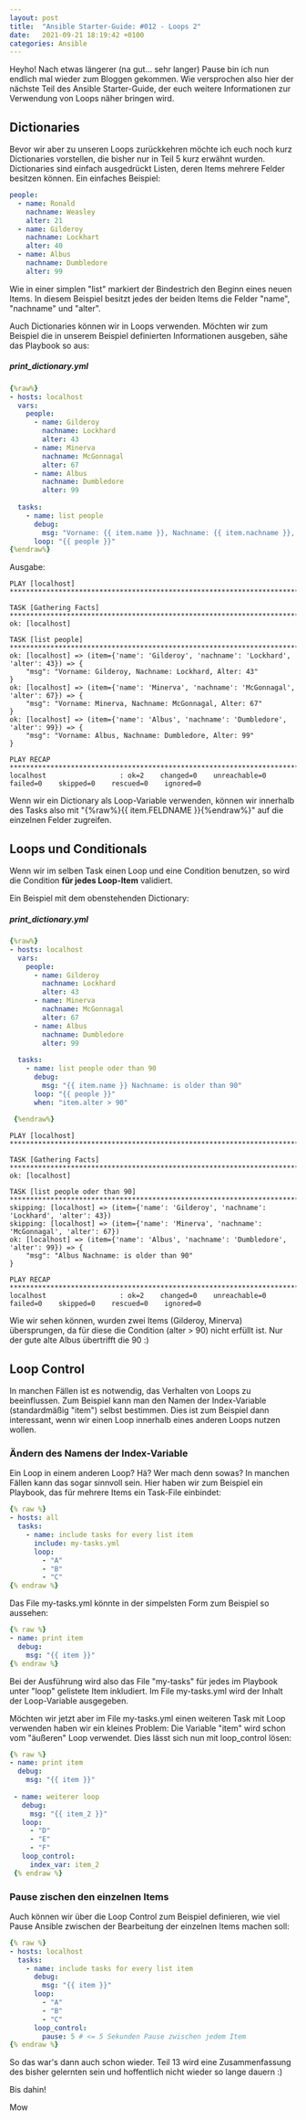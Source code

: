 ```yaml
---
layout: post
title:  "Ansible Starter-Guide: #012 - Loops 2"
date:   2021-09-21 18:19:42 +0100
categories: Ansible
---
```


Heyho! Nach etwas längerer (na gut... sehr langer) Pause bin ich nun endlich mal wieder zum Bloggen gekommen. Wie versprochen also hier der nächste Teil des Ansible Starter-Guide,
der euch weitere Informationen zur Verwendung von Loops näher bringen wird.

## Dictionaries

Bevor wir aber zu unseren Loops zurückkehren möchte ich euch noch kurz Dictionaries vorstellen, die bisher nur in Teil 5 kurz erwähnt wurden. Dictionaries sind
einfach ausgedrückt Listen, deren Items mehrere Felder besitzen können. Ein einfaches Beispiel:

```yaml
people:
  - name: Ronald
    nachname: Weasley
    alter: 21
  - name: Gilderoy
    nachname: Lockhart
    alter: 40
  - name: Albus
    nachname: Dumbledore
    alter: 99
```

Wie in einer simplen "list" markiert der Bindestrich den Beginn eines neuen Items. In diesem Beispiel besitzt jedes der beiden Items die Felder "name", "nachname" und "alter".

Auch Dictionaries können wir in Loops verwenden. Möchten wir zum Beispiel die in unserem Beispiel definierten Informationen ausgeben, sähe das Playbook so aus:

##### print_dictionary.yml 
``` yaml
{%raw%}
- hosts: localhost
  vars:
    people:
      - name: Gilderoy
        nachname: Lockhard
        alter: 43
      - name: Minerva
        nachname: McGonnagal
        alter: 67
      - name: Albus
        nachname: Dumbledore
        alter: 99
       
  tasks:
    - name: list people
      debug:
        msg: "Vorname: {{ item.name }}, Nachname: {{ item.nachname }}, Alter: {{ item.alter }}"
      loop: "{{ people }}"
{%endraw%}
```

Ausgabe:
```
PLAY [localhost] **************************************************************************************************************************************************************************************************

TASK [Gathering Facts] ********************************************************************************************************************************************************************************************
ok: [localhost]

TASK [list people] ************************************************************************************************************************************************************************************************
ok: [localhost] => (item={'name': 'Gilderoy', 'nachname': 'Lockhard', 'alter': 43}) => {
    "msg": "Vorname: Gilderoy, Nachname: Lockhard, Alter: 43"
}
ok: [localhost] => (item={'name': 'Minerva', 'nachname': 'McGonnagal', 'alter': 67}) => {
    "msg": "Vorname: Minerva, Nachname: McGonnagal, Alter: 67"
}
ok: [localhost] => (item={'name': 'Albus', 'nachname': 'Dumbledore', 'alter': 99}) => {
    "msg": "Vorname: Albus, Nachname: Dumbledore, Alter: 99"
}

PLAY RECAP ********************************************************************************************************************************************************************************************************
localhost                  : ok=2    changed=0    unreachable=0    failed=0    skipped=0    rescued=0    ignored=0
```

Wenn wir ein Dictionary als Loop-Variable verwenden, können wir innerhalb des Tasks also mit "{%raw%}{{ item.FELDNAME }}{%endraw%}" auf die einzelnen Felder
zugreifen.

## Loops und Conditionals

Wenn wir im selben Task einen Loop und eine Condition benutzen, so wird die Condition **für jedes Loop-Item** validiert.

Ein Beispiel mit dem obenstehenden Dictionary:

##### print_dictionary.yml 
``` yaml
{%raw%}
- hosts: localhost
  vars:
    people:
      - name: Gilderoy
        nachname: Lockhard
        alter: 43
      - name: Minerva
        nachname: McGonnagal
        alter: 67
      - name: Albus
        nachname: Dumbledore
        alter: 99
       
  tasks:
    - name: list people oder than 90
      debug:
        msg: "{{ item.name }} Nachname: is older than 90"
      loop: "{{ people }}"
      when: "item.alter > 90"
      
 {%endraw%}
```
```
PLAY [localhost] **************************************************************************************************************************************************************************************************

TASK [Gathering Facts] ********************************************************************************************************************************************************************************************
ok: [localhost]

TASK [list people oder than 90] ***********************************************************************************************************************************************************************************
skipping: [localhost] => (item={'name': 'Gilderoy', 'nachname': 'Lockhard', 'alter': 43}) 
skipping: [localhost] => (item={'name': 'Minerva', 'nachname': 'McGonnagal', 'alter': 67}) 
ok: [localhost] => (item={'name': 'Albus', 'nachname': 'Dumbledore', 'alter': 99}) => {
    "msg": "Albus Nachname: is older than 90"
}

PLAY RECAP ********************************************************************************************************************************************************************************************************
localhost                  : ok=2    changed=0    unreachable=0    failed=0    skipped=0    rescued=0    ignored=0 
```

Wie wir sehen können, wurden zwei Items (Gilderoy, Minerva) übersprungen, da für diese die Condition (alter > 90) nicht erfüllt ist. Nur der gute alte Albus übertrifft
die 90 :)


## Loop Control

In manchen Fällen ist es notwendig, das Verhalten von Loops zu beeinflussen. Zum Beispiel kann man den Namen der Index-Variable (standardmäßig "item") selbst bestimmen. Dies ist zum Beispiel dann interessant, wenn wir einen Loop innerhalb eines anderen Loops nutzen wollen.


### Ändern des Namens der Index-Variable

Ein Loop in einem anderen Loop? Hä? Wer mach denn sowas? 
In manchen Fällen kann das sogar sinnvoll sein. Hier haben wir zum Beispiel ein Playbook, das für mehrere Items ein Task-File einbindet:

```yaml
{% raw %}
- hosts: all
  tasks:
    - name: include tasks for every list item
      include: my-tasks.yml
      loop:
        - "A"
        - "B"
        - "C"
{% endraw %}
```

Das File my-tasks.yml könnte in der simpelsten Form zum Beispiel so aussehen:


```yaml
{% raw %}
- name: print item
  debug:
    msg: "{{ item }}"
{% endraw %}
```

Bei der Ausführung wird also das File "my-tasks" für jedes im Playbook unter "loop" gelistete Item inkludiert. Im File my-tasks.yml wird der Inhalt der
Loop-Variable ausgegeben.

Möchten wir jetzt aber im File my-tasks.yml einen weiteren Task mit Loop verwenden haben wir ein kleines Problem: Die Variable "item" wird schon vom "äußeren" Loop verwendet. Dies lässt sich nun mit loop_control lösen:

```yaml
{% raw %}
- name: print item
  debug:
    msg: "{{ item }}"
    
 - name: weiterer loop
   debug:
     msg: "{{ item_2 }}"
   loop:
     - "D"
     - "E"
     - "F"
   loop_control:
     index_var: item_2
 {% endraw %}
```

### Pause zischen den einzelnen Items

Auch können wir über die Loop Control zum Beispiel definieren, wie viel Pause Ansible zwischen der Bearbeitung der einzelnen Items machen soll:

```yaml
{% raw %}
- hosts: localhost
  tasks:
    - name: include tasks for every list item
      debug: 
        msg: "{{ item }}"
      loop:
        - "A"
        - "B"
        - "C"
      loop_control:
        pause: 5 # <= 5 Sekunden Pause zwischen jedem Item
{% endraw %}
```
So das war's dann auch schon wieder. Teil 13 wird eine Zusammenfassung des bisher gelernten sein und hoffentlich nicht wieder so lange dauern :)

Bis dahin!

Mow


